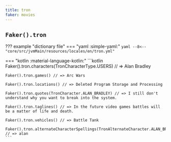 ```yaml
---
title: tron
faker: movies
---
```


## `Faker().tron`

??? example "dictionary file"
    === "yaml :simple-yaml:"
        ```yaml
        --8<-- "core/src/jvmMain/resources/locales/en/tron.yml"
        ```

=== "kotlin :material-language-kotlin:"
    ```kotlin
    Faker().tron.characters(TronCharacterType.USERS) // => Alan Bradley

    Faker().tron.games() // => Arc Wars

    Faker().tron.locations() // => Deleted Program Storage and Processing

    Faker().tron.quotes(TronCharacter.ALAN_BRADLEY) // => I still don't understand why you want to break into the system.

    Faker().tron.taglines() // => In the future video games battles will be a matter of life and death.

    Faker().tron.vehicles() // => Battle Tank

    Faker().tron.alternateCharacterSpellings(TronAlternateCharacter.ALAN_BRADLEY) // => alan
    ```
